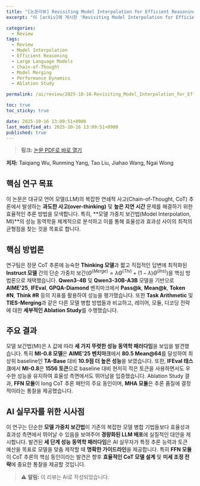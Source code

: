 ```yaml
---
title: "[논문리뷰] Revisiting Model Interpolation for Efficient Reasoning"
excerpt: "이 [arXiv]에 게시한 'Revisiting Model Interpolation for Efficient Reasoning' 논문에 대한 자세한 리뷰입니다."

categories:
  - Review
tags:
  - Review
  - Model Interpolation
  - Efficient Reasoning
  - Large Language Models
  - Chain-of-Thought
  - Model Merging
  - Performance Dynamics
  - Ablation Study

permalink: /ai/review/2025-10-16-Revisiting_Model_Interpolation_for_Efficient_Reasoning/

toc: true
toc_sticky: true

date: 2025-10-16 13:09:51+0900
last_modified_at: 2025-10-16 13:09:51+0900
published: true
---
```

> **링크:** [논문 PDF로 바로 열기](https://arxiv.org/abs/2510.10977)

**저자:** Taiqiang Wu, Runming Yang, Tao Liu, Jiahao Wang, Ngai Wong



## 핵심 연구 목표
이 논문은 대규모 언어 모델(LLM)의 복잡한 연쇄적 사고(Chain-of-Thought, CoT) 추론에서 발생하는 **과도한 사고(over-thinking)** 및 **높은 지연 시간** 문제를 해결하기 위한 효율적인 추론 방법을 모색합니다. 특히, **모델 가중치 보간법(Model Interpolation, MI)**의 성능 동역학을 체계적으로 분석하고 이를 통해 효율성과 효과성 사이의 최적의 균형점을 찾는 것을 목표로 합니다.

## 핵심 방법론
연구팀은 장문 CoT 추론에 능숙한 **Thinking 모델**과 짧고 직접적인 답변에 최적화된 **Instruct 모델** 간의 단순 가중치 보간($\Theta^{(Merge)} = \lambda\Theta^{(Thi)} + (1 - \lambda)\Theta^{(Ins)}$)을 핵심 방법론으로 채택했습니다. **Qwen3-4B** 및 **Qwen3-30B-A3B** 모델을 기반으로 **AIME'25**, **IFEval**, **GPQA-Diamond** 벤치마크에서 **Pass@k**, **Mean@k**, **Token #N**, **Think #R** 등의 지표를 활용하여 성능을 평가했습니다. 또한 **Task Arithmetic** 및 **TIES-Merging**과 같은 다른 모델 병합 방법들과 비교하고, 레이어, 모듈, 디코딩 전략에 대한 **세부적인 Ablation Study**를 수행했습니다.

## 주요 결과
모델 보간법(MI)은 $\lambda$ 값에 따라 **세 가지 뚜렷한 성능 동역학 패러다임**을 보임을 발견했습니다. 특히 **MI-0.8 모델**은 **AIME'25 벤치마크**에서 **80.5 Mean@64**를 달성하여 최상위 baseline인 **TA-Base** 대비 **10.9점 더 높은 성능**을 보였습니다. 또한, **IFEval 태스크**에서 **MI-0.8**은 **1556 토큰**으로 baseline 대비 현저히 적은 토큰을 사용하면서도 우수한 성능을 유지하여 효율성 측면에서도 뛰어남을 입증했습니다. Ablation Study 결과, **FFN 모듈**이 long CoT 추론 패턴의 주요 동인이며, **MHA 모듈**은 추론 품질에 결정적이라는 통찰을 제공했습니다.

## AI 실무자를 위한 시사점
이 연구는 단순한 **모델 가중치 보간법**이 기존의 복잡한 모델 병합 기법들보다 효율성과 효과성 측면에서 뛰어날 수 있음을 보여주어 **경량화된 LLM 배포**에 실질적인 대안을 제시합니다. 발견된 **세 단계 성능 동역학 패러다임**은 AI 실무자가 특정 추론 능력과 토큰 예산을 목표로 모델을 맞춤 제작할 때 **명확한 가이드라인**을 제공합니다. 특히 **FFN 모듈**이 CoT 추론의 핵심 동인이라는 발견은 향후 **효율적인 CoT 모델 설계** 및 **미세 조정 전략**에 중요한 통찰을 제공할 것입니다.

> ⚠️ **알림:** 이 리뷰는 AI로 작성되었습니다.